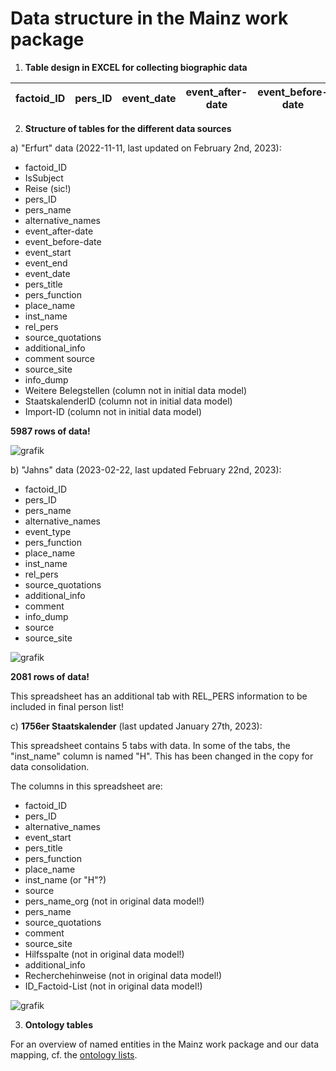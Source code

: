 # Data structure in the Mainz work package

1) **Table design in EXCEL for collecting biographic data**

| factoid_ID | pers_ID | event_date | event_after-date | event_before-date | event_start | event_end | event_type | pers_name | pers_title | pers_function | place_name | inst_name | rel_pers | alternative_names | source_quotations | additional_info | comment | source | source_site | info_dump |
|------------|---------|------------|------------------|-------------------|-------------|-----------|------------|-----------|------------|---------------|------------|-----------|----------|-------------------|-------------------|-----------------|---------|--------|-------------|-----------|

2) **Structure of tables for the different data sources**

a) "Erfurt" data (2022-11-11, last updated on February 2nd, 2023):

- factoid_ID	
- IsSubject	
- Reise (sic!)
- pers_ID	
- pers_name	
- alternative_names	
- event_after-date	
- event_before-date	
- event_start	
- event_end	
- event_date	
- pers_title	
- pers_function	
- place_name	
- inst_name	
- rel_pers	
- source_quotations	
- additional_info	
- comment	source	
- source_site	
- info_dump	
- Weitere Belegstellen (column not in initial data model)
- StaatskalenderID (column not in initial data model)
- Import-ID (column not in initial data model)

**5987 rows of data!**

![grafik](https://user-images.githubusercontent.com/38257338/225733762-9faab624-8943-43de-a476-6c3ca914b177.png)

b) "Jahns" data (2023-02-22, last updated February 22nd, 2023):

- factoid_ID	
- pers_ID	
- pers_name	
- alternative_names	
- event_type	
- pers_function	
- place_name	
- inst_name	
- rel_pers	
- source_quotations	
- additional_info	
- comment	
- info_dump	
- source	
- source_site

![grafik](https://user-images.githubusercontent.com/38257338/225735037-eaf683e1-9478-4ff0-a301-0284be5f0bdd.png)

**2081 rows of data!**

This spreadsheet has an additional tab with REL_PERS information to be included in final person list!

c) **1756er Staatskalender** (last updated January 27th, 2023):

This spreadsheet contains 5 tabs with data. In some of the tabs, the "inst_name" column is named "H".
This has been changed in the copy for data consolidation.

The columns in this spreadsheet are:

- factoid_ID
- pers_ID
- alternative_names	
- event_start	
- pers_title		
- pers_function	
- place_name		
- inst_name (or "H"?)	
- source	
- pers_name_org (not in original data model!)
- pers_name	
- source_quotations	
- comment	
- source_site	
- Hilfsspalte (not in original data model!)
- additional_info	
- Recherchehinweise	(not in original data model!)
- ID_Factoid-List (not in original data model!)

![grafik](https://user-images.githubusercontent.com/38257338/225738740-4763cfa5-c418-4c58-aafe-efd0336d0a27.png)






3) **Ontology tables**

For an overview of named entities in the Mainz work package and our data mapping, cf. the [ontology lists](https://github.com/ieg-dhr/DigiKAR/tree/main/OntologyFiles).

